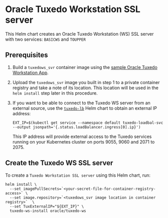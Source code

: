 # Oracle Tuxedo Workstation SSL server

This Helm chart creates an Oracle Tuxedo Workstation (WS) SSL server with two services: `BASICWS` and `TOUPPER`

## Prerequisites

1. Build a `tuxedows_svr` container image using the [sample Oracle Tuxedo Workstation App](https://github.com/oracle/docker-images/tree/main/OracleTuxedo/core/samples/ws_ssl_svr).

2. Upload the `tuxedows_svr` image you built in step 1 to a private container registry and take a note of its location. This location will be used in the `helm install` step later in this procedure.

3. If you want to be able to connect to the Tuxedo WS server from an external source, use the [`tuxedo-lb`](../tuxedo-lb/README.md) Helm chart to obtain an external IP address:

     ```shell
     EXT_IP=$(kubectl get service --namespace default tuxedo-loadbal-svc --output jsonpath='{.status.loadBalancer.ingress[0].ip}')
     ```

     This IP address will provide external access to the Tuxedo services running on your Kubernetes cluster on ports 9055, 9060 and 2071 to 2075.

## Create the Tuxedo WS SSL server

To create a `Tuxedo Workstation SSL server` using this Helm chart, run:

```shell
helm install \
  --set imagePullSecrets=`<your-secret-file-for-container-registry-access>` \
  --set image.repository=`<tuxedows_svr image location in container registry>`  \
  --set TuxExternalIP="${EXT_IP}" \
  tuxedo-ws-install oracle/tuxedo-ws
```

